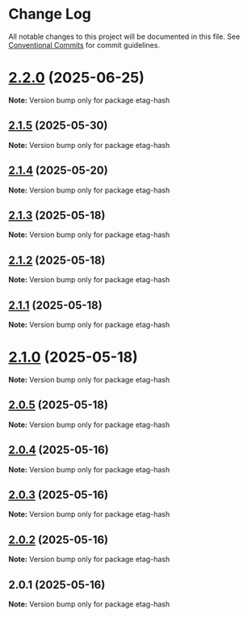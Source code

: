 # Change Log

All notable changes to this project will be documented in this file.
See [Conventional Commits](https://conventionalcommits.org) for commit guidelines.

# [2.2.0](https://github.com/launchql/launchql/compare/etag-hash@2.1.5...etag-hash@2.2.0) (2025-06-25)

**Note:** Version bump only for package etag-hash





## [2.1.5](https://github.com/launchql/launchql/compare/etag-hash@2.1.4...etag-hash@2.1.5) (2025-05-30)

**Note:** Version bump only for package etag-hash





## [2.1.4](https://github.com/launchql/launchql/compare/etag-hash@2.1.3...etag-hash@2.1.4) (2025-05-20)

**Note:** Version bump only for package etag-hash





## [2.1.3](https://github.com/launchql/launchql/compare/etag-hash@2.1.2...etag-hash@2.1.3) (2025-05-18)

**Note:** Version bump only for package etag-hash





## [2.1.2](https://github.com/launchql/launchql/compare/etag-hash@2.1.1...etag-hash@2.1.2) (2025-05-18)

**Note:** Version bump only for package etag-hash





## [2.1.1](https://github.com/launchql/launchql/compare/etag-hash@2.1.0...etag-hash@2.1.1) (2025-05-18)

**Note:** Version bump only for package etag-hash





# [2.1.0](https://github.com/launchql/launchql/compare/etag-hash@2.0.5...etag-hash@2.1.0) (2025-05-18)

**Note:** Version bump only for package etag-hash





## [2.0.5](https://github.com/launchql/launchql/compare/etag-hash@2.0.4...etag-hash@2.0.5) (2025-05-18)

**Note:** Version bump only for package etag-hash





## [2.0.4](https://github.com/launchql/launchql/compare/etag-hash@2.0.3...etag-hash@2.0.4) (2025-05-16)

**Note:** Version bump only for package etag-hash





## [2.0.3](https://github.com/launchql/launchql/compare/etag-hash@2.0.2...etag-hash@2.0.3) (2025-05-16)

**Note:** Version bump only for package etag-hash





## [2.0.2](https://github.com/launchql/launchql/compare/etag-hash@2.0.1...etag-hash@2.0.2) (2025-05-16)

**Note:** Version bump only for package etag-hash





## 2.0.1 (2025-05-16)

**Note:** Version bump only for package etag-hash
